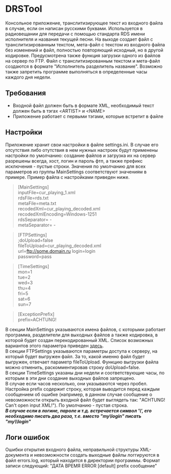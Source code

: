 # DRSTool
Консольное приложение, транслитизирующее текст из входного файла в случае, если он написан русскими буквами. Используется в радиовещании для
передачи с помощью стандарта RDS имени исполнителя и названия текущей песни. На выходе создает файл с транслитизированным текстом, мета-файл с текстом из входного файла без изменений и файл, полностью повторяющий исходный, но в другой кодировке. Предусмотрена также функция загрузки одного из файлов на сервер по FTP. Файл с транслитизированным текстом и мета-файл создаются в формате "Исполнитель разделитель название". Возможно также запретить программе выполняться в определенные часы каждого дня недели.


## Требования
 - Входной файл должен быть в формате XML, необходимый текст должен быть в тэгах \<ARTIST> и \<NAME>
 - Приложение работает с первыми тэгами, которые встретит в файле


## Настройки
Приложение хранит свои настройки в файле settings.ini. В случае его отсутствия либо отутствия в нем нужных настроек
будут применены настройки по умолчанию: создание файлов и загрузка их на сервер разрешены всегда, хост, логин и пароль фтп, а также префикс исключения - пустые строки. Значения по умолчанию для всех параметров из группы MainSettings соответствуют значениям в примере. Пример файла с настройками приведен ниже.

>[MainSettings]  
inputFile=cur_playing_1.xml  
rdsFile=rds.txt  
metaFile=meta.txt  
recodedXml=cur_playing_decoded.xml  
recodedXmlEncoding=Windows-1251  
rdsSeparator= -    
metaSeparator= -   

>[FTPSettings]  
;doUpload=false  
fileToUpload=cur_playing_decoded.xml  
url=ftp://some.domain.ru 
login=login  
password=pass  

>[TimeSettings]  
mon=1  
tue=2  
wed=3  
thu=4  
fri=5  
sat=6  
sun=7  

>[ExceptionPrefix]  
prefix=ACHTUNG!  

В секции MainSettings указываются имена файлов, с которыми работает программа, разделители для выходных файлов а также кодировка, в которой будет создан перекодированный XML. Список возможных вариантов этого параметра приведен [здесь](http://doc.qt.io/qt-5/qtextcodec.html#details).  
В секции FTPSettings указываются параметры доступа к серверу, на который будет выгружен файл. За то, какой именно файл будет выгружен, отвечает параметр fileToUpload. Функцию выгрузки файла можно отменить, раскомментировав строку doUpload=false.  
В секции TimeSettings указаны дни недели и соответствующие часы, по которым в эти дни создание выходных файлов запрещено.   
В случае если часов несколько, они указываются через пробел.  
Настройка prefix содержит строку, которая выводится перед каждым сообщением об ошибке (например, в данном случае сообщение
о невозможности открыть входной файл будет выглядеть так: "ACHTUNG! Can't open input XML!"). По умолчанию - пустая строка.  
  ___В случае если в логине, пароле и т.д. встречается символ '\\', его необходимо писать два раза, т.е. вместо "my\\login" писать "my\\\\login"___


## Логи ошибок
Ошибки открытия входного файла, неправильной структуры XML-документа и невозможности создать выходные файлы логгируются в 
файл errors.log, который находится в директории программы. Формат записи следующий: "ДАТА ВРЕМЯ ERROR [default] prefix сообщение"


